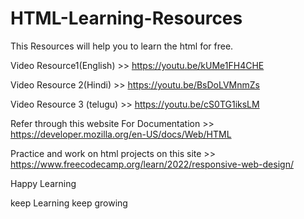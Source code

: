 # HTML-Learning-Resources
This Resources will help you to learn the html for free.

Video Resource1(English) >> https://youtu.be/kUMe1FH4CHE 

Video Resource 2(Hindi) >> https://youtu.be/BsDoLVMnmZs

Video Resource 3 (telugu) >> https://youtu.be/cS0TG1iksLM

Refer through this website For Documentation >> https://developer.mozilla.org/en-US/docs/Web/HTML

Practice and work on html projects on this site >>  https://www.freecodecamp.org/learn/2022/responsive-web-design/

Happy Learning

keep Learning keep growing 
